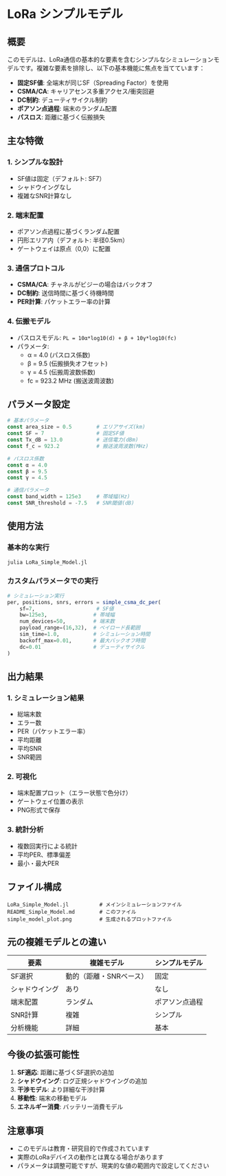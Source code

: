 # LoRa シンプルモデル

## 概要
このモデルは、LoRa通信の基本的な要素を含むシンプルなシミュレーションモデルです。複雑な要素を排除し、以下の基本機能に焦点を当てています：

- **固定SF値**: 全端末が同じSF（Spreading Factor）を使用
- **CSMA/CA**: キャリアセンス多重アクセス/衝突回避
- **DC制約**: デューティサイクル制約
- **ポアソン点過程**: 端末のランダム配置
- **パスロス**: 距離に基づく伝搬損失

## 主な特徴

### 1. シンプルな設計
- SF値は固定（デフォルト: SF7）
- シャドウイングなし
- 複雑なSNR計算なし

### 2. 端末配置
- ポアソン点過程に基づくランダム配置
- 円形エリア内（デフォルト: 半径0.5km）
- ゲートウェイは原点（0,0）に配置

### 3. 通信プロトコル
- **CSMA/CA**: チャネルがビジーの場合はバックオフ
- **DC制約**: 送信時間に基づく待機時間
- **PER計算**: パケットエラー率の計算

### 4. 伝搬モデル
- パスロスモデル: `PL = 10α*log10(d) + β + 10γ*log10(fc)`
- パラメータ:
  - α = 4.0 (パスロス係数)
  - β = 9.5 (伝搬損失オフセット)
  - γ = 4.5 (伝搬周波数係数)
  - fc = 923.2 MHz (搬送波周波数)

## パラメータ設定

```julia
# 基本パラメータ
const area_size = 0.5        # エリアサイズ(km)
const SF = 7                 # 固定SF値
const Tx_dB = 13.0           # 送信電力(dBm)
const f_c = 923.2            # 搬送波周波数(MHz)

# パスロス係数
const α = 4.0
const β = 9.5
const γ = 4.5

# 通信パラメータ
const band_width = 125e3     # 帯域幅(Hz)
const SNR_threshold = -7.5   # SNR閾値(dB)
```

## 使用方法

### 基本的な実行
```julia
julia LoRa_Simple_Model.jl
```

### カスタムパラメータでの実行
```julia
# シミュレーション実行
per, positions, snrs, errors = simple_csma_dc_per(
    sf=7,                    # SF値
    bw=125e3,               # 帯域幅
    num_devices=50,         # 端末数
    payload_range=(16,32),  # ペイロード長範囲
    sim_time=1.0,           # シミュレーション時間
    backoff_max=0.01,       # 最大バックオフ時間
    dc=0.01                 # デューティサイクル
)
```

## 出力結果

### 1. シミュレーション結果
- 総端末数
- エラー数
- PER（パケットエラー率）
- 平均距離
- 平均SNR
- SNR範囲

### 2. 可視化
- 端末配置プロット（エラー状態で色分け）
- ゲートウェイ位置の表示
- PNG形式で保存

### 3. 統計分析
- 複数回実行による統計
- 平均PER、標準偏差
- 最小・最大PER

## ファイル構成

```
LoRa_Simple_Model.jl          # メインシミュレーションファイル
README_Simple_Model.md        # このファイル
simple_model_plot.png         # 生成されるプロットファイル
```

## 元の複雑モデルとの違い

| 要素 | 複雑モデル | シンプルモデル |
|------|------------|----------------|
| SF選択 | 動的（距離・SNRベース） | 固定 |
| シャドウイング | あり | なし |
| 端末配置 | ランダム | ポアソン点過程 |
| SNR計算 | 複雑 | シンプル |
| 分析機能 | 詳細 | 基本 |

## 今後の拡張可能性

1. **SF適応**: 距離に基づくSF選択の追加
2. **シャドウイング**: ログ正規シャドウイングの追加
3. **干渉モデル**: より詳細な干渉計算
4. **移動性**: 端末の移動モデル
5. **エネルギー消費**: バッテリー消費モデル

## 注意事項

- このモデルは教育・研究目的で作成されています
- 実際のLoRaデバイスの動作とは異なる場合があります
- パラメータは調整可能ですが、現実的な値の範囲内で設定してください
